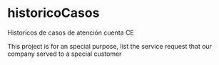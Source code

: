 # historicoCasos
Historicos de casos de atención cuenta CE

This project is for an special purpose, list the service request that our company served to a special customer
